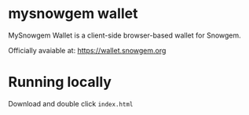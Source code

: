 # mysnowgem wallet

MySnowgem Wallet is a client-side browser-based wallet for Snowgem.

Officially avaiable at: https://wallet.snowgem.org


# Running locally
Download and double click `index.html`


